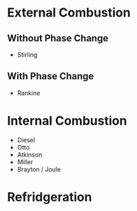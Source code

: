 # External Combustion
## Without Phase Change
- Stirling
## With Phase Change
- Rankine
# Internal Combustion
- Diesel
- Otto
- Atkinson
- Miller
- Brayton / Joule
# Refridgeration
